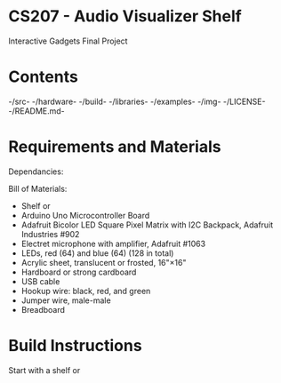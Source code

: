 # CS207 - Audio Visualizer Shelf 
Interactive Gadgets Final Project 

# Contents 

-/src- 
-/hardware- 
-/build- 
-/libraries- 
-/examples- 
-/img-
-/LICENSE- 
-/README.md- 
# Requirements and Materials

Dependancies:

Bill of Materials:

- Shelf or 
- Arduino Uno Microcontroller Board 
- Adafruit Bicolor LED Square Pixel Matrix with I2C Backpack, Adafruit Industries #902 
- Electret microphone with amplifier, Adafruit #1063
- LEDs, red (64) and blue (64) (128 in total)
- Acrylic sheet, translucent or frosted, 16"×16" 
- Hardboard or strong cardboard 
- USB cable
- Hookup wire: black, red, and green
- Jumper wire, male-male
- Breadboard

# Build Instructions 

Start with a shelf or 
